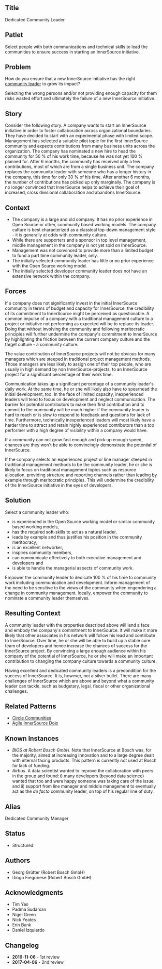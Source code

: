 ## Title

Dedicated Community Leader

## Patlet

Select people with both communications and technical skills to lead the communities to ensure success in starting an InnerSource initiative.

## Problem

How do you ensure that a new InnerSource initiative has the right [community leader](http://www.artofcommunityonline.org/) to grow its impact?

Selecting the wrong persons and/or not providing enough capacity for them risks wasted effort and ultimately the failure of a new InnerSource initiative.

## Story

Consider the following story. A company wants to start an InnerSource initiative in order to foster collaboration across organizational boundaries. They have decided to start with an experimental phase with limited scope. Management has selected a suitable pilot topic for the first InnerSource community and expects contributions from many business units across the organization. The company has nominated a new hire to head the community for 50 % of his work time, because he was not yet 100 % planned for. After 6 months, the community has received only a few contributions, most of which are from a single business unit. The company replaces the community leader with someone who has a longer history in the company, this time for only 30 % of his time. After another 6 months, the number of contributions has picked up only marginally. The company is no longer convinced that InnerSource helps to achieve their goal of increased, cross divisional collaboration and abandons InnerSource.

## Context

- The company is a large and old company. It has no prior experience in Open Source or other, community based working models. The company culture is best characterized as a classical top-down management style - it is generally at odds with community culture.
- While there are supporters and a sponsor in top level management, middle management in the company is not yet sold on InnerSource.
- Management was not convinced to provide more than a limited budget to fund a part time community leader, only.
- The initially selected community leader has little or no prior experience with the Open Source working model.
- The initially selected developer community leader does not have an extensive network within the company.

## Forces

If a company does not significantly invest in the initial InnerSource community in terms of budget and capacity for InnerSource, the credibility of its commitment to InnerSource might be perceived as questionable. A common impulse of a company with a traditional management culture to a project or initiative not performing as expected will be to replace its leader. Doing that without involving the community and following meritocratic principles will further undermine the company's commitment to InnerSource by highlighting the friction between the current company culture and the target culture - a community culture.

The value contribution of InnerSource projects will not be obvious for many managers which are steeped in traditional project management methods. Those managers are less likely to assign one of their top people, who are usually in high demand by non InnerSource-projects, to an InnerSource project for a significant percentage of their work time.

Communication takes up a significant percentage of a community leader's daily work. At the same time, he or she will likely also have to spearhead the initial development, too. In the face of limited capacity, inexperienced leaders will tend to focus on development and neglect communication. The barrier for potential contributors to make their first contribution and to commit to the community will be much higher if the community leader is hard to reach or is slow to respond to feedback and questions for lack of time. Furthermore, technically inexperienced leaders will most likely have a harder time to attract and retain highly experienced contributors than a top performer with a high degree of visibility within a company would have.

If a community can not grow fast enough and pick up enough speed, chances are they won't be able to convincingly demonstrate the potential of InnerSource.

If the company selects an experienced project or line manager steeped in traditional management methods to be the community leader, he or she is likely to focus on traditional management topics such as resource allocation, providing structure and reporting channels rather than leading by example through meritocratic principles. This will undermine the credibility of the InnerSource initiative in the eyes of developers.

## Solution

Select a community leader who:

- is experienced in the Open Source working model or similar community based working models,
- has the required soft-skills to act as a natural leader,
- leads by example and thus justifies his position in the community meritocracy,
- is an excellent networker,
- inspires community members,
- can communicate effectively to both executive management and developers and
- is able to handle the managerial aspects of community work.

Empower the community leader to dedicate 100 % of his time to community work including communication and development. Inform management of the need to be sensitive to the views of the community when engendering a change in community management. Ideally, empower the community to nominate a community leader themselves.

## Resulting Context

A community leader with the properties described above will lend a face and embody the company's commitment to InnerSource. It will make it more likely that other associates in his network will follow his lead and contribute to InnerSource. Over time, he or she will be able to build up a stable core team of developers and hence increase the chances of success for the InnerSource project. By convincing a large enough audience within his company of the potential of InnerSource, he or she will make an important contribution to changing the company culture towards a community culture.

Having excellent and dedicated community leaders is a precondition for the success of InnerSource. It is, however, not a silver bullet. There are many challenges of InnerSource which are above and beyond what a community leader can tackle, such as budgetary, legal, fiscal or other organizational challenges.

## Related Patterns

* [Circle Communities](https://patterns.innersourcecommons.org/p/circle-communities)
* [Agile InnerSource Dojo](https://patterns.innersourcecommons.org/p/agile-innersource-dojo)

## Known Instances

* _BIOS at Robert Bosch GmbH_. Note that InnerSource at Bosch was, for the majority, aimed at increasing innovation and to a large degree dealt with internal facing products. This pattern is currently not used at Bosch for lack of funding.
* _Airbus_. A data scientist wanted to improve the collaboration with peers in the group and found: i) many developers (beyond data science) wanted that too and were happy someone was taking care of the issue, and ii) support from line manager and middle management to eventually act as the _de facto_ community leader, on top of his regular line of duty.

## Alias

Dedicated Community Manager

## Status

* Structured

## Authors

- Georg Grütter (Robert Bosch GmbH)
- Diogo Fregonese (Robert Bosch GmbH)

## Acknowledgments

- Tim Yao
- Padma Sudarsan
- Nigel Green
- Nick Yeates
- Erin Bank
- Daniel Izquierdo

## Changelog

- **2016-11-06** - 1st review
- **2017-04-06** - 2nd review
